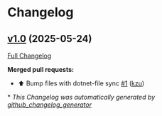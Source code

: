 # Changelog

## [v1.0](https://github.com/devlooped/actions-runcsharp/tree/v1.0) (2025-05-24)

[Full Changelog](https://github.com/devlooped/actions-runcsharp/compare/981192366e9a55ad58810c1ad0350ab67d33f003...v1.0)

**Merged pull requests:**

- ⬆️ Bump files with dotnet-file sync [\#1](https://github.com/devlooped/actions-runcsharp/pull/1) ([kzu](https://github.com/kzu))



\* *This Changelog was automatically generated by [github_changelog_generator](https://github.com/github-changelog-generator/github-changelog-generator)*
